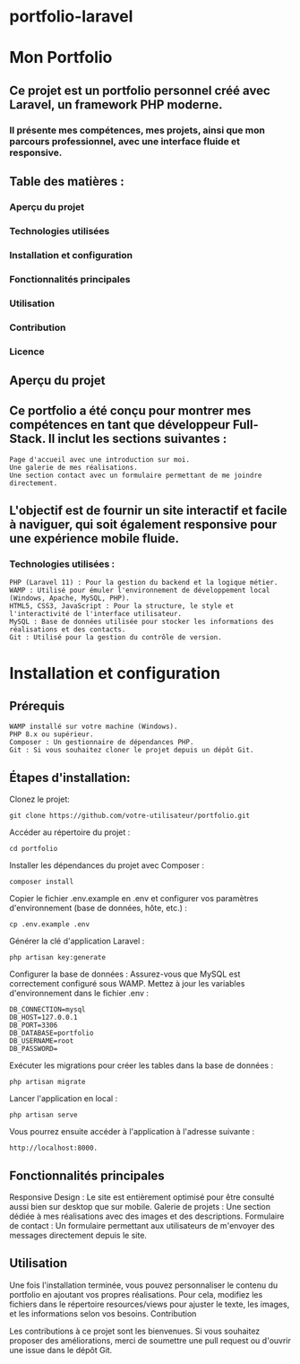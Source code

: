 # portfolio-laravel

# Mon Portfolio

## Ce projet est un portfolio personnel créé avec Laravel, un framework PHP moderne. 
### Il présente mes compétences, mes projets, ainsi que mon parcours professionnel, avec une interface fluide et responsive.

## Table des matières :
   ### Aperçu du projet
   ### Technologies utilisées
   ### Installation et configuration
   ### Fonctionnalités principales
   ### Utilisation
   ### Contribution
   ### Licence


## Aperçu du projet

## Ce portfolio a été conçu pour montrer mes compétences en tant que développeur Full-Stack. Il inclut les sections suivantes :
    Page d'accueil avec une introduction sur moi.
    Une galerie de mes réalisations.
    Une section contact avec un formulaire permettant de me joindre directement.


## L'objectif est de fournir un site interactif et facile à naviguer, qui soit également responsive pour une expérience mobile fluide.
### Technologies utilisées :
    PHP (Laravel 11) : Pour la gestion du backend et la logique métier.
    WAMP : Utilisé pour émuler l'environnement de développement local (Windows, Apache, MySQL, PHP).
    HTML5, CSS3, JavaScript : Pour la structure, le style et l'interactivité de l'interface utilisateur.
    MySQL : Base de données utilisée pour stocker les informations des réalisations et des contacts.
    Git : Utilisé pour la gestion du contrôle de version.


# Installation et configuration

## Prérequis
    WAMP installé sur votre machine (Windows).
    PHP 8.x ou supérieur.
    Composer : Un gestionnaire de dépendances PHP.
    Git : Si vous souhaitez cloner le projet depuis un dépôt Git.

## Étapes d'installation:

Clonez le projet:
```
git clone https://github.com/votre-utilisateur/portfolio.git
```

Accéder au répertoire du projet :
```
cd portfolio
```

Installer les dépendances du projet avec Composer :
```
composer install
```

Copier le fichier .env.example en .env et configurer vos paramètres d'environnement (base de données, hôte, etc.) :
```
cp .env.example .env
```

Générer la clé d'application Laravel :
```
php artisan key:generate
```

Configurer la base de données : Assurez-vous que MySQL est correctement configuré sous WAMP. 
Mettez à jour les variables d'environnement dans le fichier .env :
```
DB_CONNECTION=mysql
DB_HOST=127.0.0.1
DB_PORT=3306
DB_DATABASE=portfolio
DB_USERNAME=root
DB_PASSWORD=
```

Exécuter les migrations pour créer les tables dans la base de données :
```
php artisan migrate
```

Lancer l'application en local :
```
php artisan serve
```

Vous pourrez ensuite accéder à l'application à l'adresse suivante : 
```
http://localhost:8000.
```

## Fonctionnalités principales
   Responsive Design : Le site est entièrement optimisé pour être consulté aussi bien sur desktop que sur mobile.
   Galerie de projets : Une section dédiée à mes réalisations avec des images et des descriptions.
   Formulaire de contact : Un formulaire permettant aux utilisateurs de m'envoyer des messages directement depuis le site.

## Utilisation

Une fois l'installation terminée, vous pouvez personnaliser le contenu du portfolio en ajoutant vos propres réalisations. 
Pour cela, modifiez les fichiers dans le répertoire resources/views pour ajuster le texte, les images, et les informations selon vos besoins.
Contribution

Les contributions à ce projet sont les bienvenues. Si vous souhaitez proposer des améliorations, merci de soumettre une pull request ou d'ouvrir une issue dans le dépôt Git.
